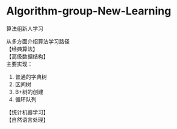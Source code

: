# Algorithm-group-New-Learning  
算法组新人学习  

从多方面介绍算法学习路径  
【经典算法】  
【高级数据结构】  
主要实现：  
1. 普通的字典树  
2. 区间树  
3. B+树的创建  
4. 循环队列  

【统计机器学习】  
【自然语言处理】  
